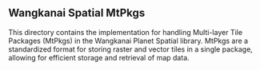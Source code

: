 ## Wangkanai Spatial MtPkgs

This directory contains the implementation for handling Multi-layer Tile Packages (MtPkgs) in the Wangkanai Planet Spatial library.
MtPkgs are a standardized format for storing raster and vector tiles in a single package, allowing for efficient storage and retrieval of map data.
